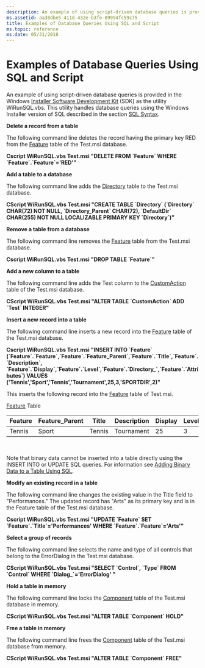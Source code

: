 ```yaml
---
description: An example of using script-driven database queries is provided in the Windows Installer Software Development Kit (SDK) as the utility WiRunSQL.vbs.
ms.assetid: aa38dbe5-411d-432e-b3fe-09994fc59c75
title: Examples of Database Queries Using SQL and Script
ms.topic: reference
ms.date: 05/31/2018
---
```


# Examples of Database Queries Using SQL and Script

An example of using script-driven database queries is provided in the Windows [Installer Software Development Kit](platform-sdk-components-for-windows-installer-developers.md) (SDK) as the utility WiRunSQL.vbs. This utility handles database queries using the Windows Installer version of SQL described in the section [SQL Syntax](sql-syntax.md).

**Delete a record from a table**

The following command line deletes the record having the primary key RED from the [Feature](feature-table.md) table of the Test.msi database.

**Cscript WiRunSQL.vbs Test.msi "DELETE FROM \`Feature\` WHERE \`Feature\`.\`Feature\`='RED'"**

**Add a table to a database**

The following command line adds the [Directory](directory-table.md) table to the Test.msi database.

**CScript WiRunSQL.vbs Test.msi "CREATE TABLE \`Directory\` (\`Directory\` CHAR(72) NOT NULL, \`Directory\_Parent\` CHAR(72), \`DefaultDir\` CHAR(255) NOT NULL LOCALIZABLE PRIMARY KEY \`Directory\`)"**

**Remove a table from a database**

The following command line removes the [Feature](feature-table.md) table from the Test.msi database.

**Cscript WiRunSQL.vbs Test.msi "DROP TABLE \`Feature\`"**

**Add a new column to a table**

The following command line adds the Test column to the [CustomAction](customaction-table.md) table of the Test.msi database.

**CScript WiRunSQL.vbs Test.msi "ALTER TABLE \`CustomAction\` ADD \`Test\` INTEGER"**

**Insert a new record into a table**

The following command line inserts a new record into the [Feature](feature-table.md) table of the Test.msi database.

**Cscript WiRunSQL.vbs Test.msi "INSERT INTO \`Feature\` (\`Feature\`.\`Feature\`,\`Feature\`.\`Feature\_Parent\`,\`Feature\`.\`Title\`,\`Feature\`.\`Description\`, \`Feature\`.\`Display\`,\`Feature\`.\`Level\`,\`Feature\`.\`Directory\_\`,\`Feature\`.\`Attributes\`) VALUES ('Tennis','Sport','Tennis','Tournament',25,3,'SPORTDIR',2)"**

This inserts the following record into the [Feature](feature-table.md) table of Test.msi.

[Feature](feature-table.md) Table



| Feature | Feature\_Parent | Title  | Description | Display | Level | Directory\_ | Attributes |
|---------|-----------------|--------|-------------|---------|-------|-------------|------------|
| Tennis  | Sport           | Tennis | Tournament  | 25      | 3     | SPORTDIR    | 2          |



 

Note that binary data cannot be inserted into a table directly using the INSERT INTO or UPDATE SQL queries. For information see [Adding Binary Data to a Table Using SQL](adding-binary-data-to-a-table-using-sql.md).

**Modify an existing record in a table**

The following command line changes the existing value in the Title field to "Performances." The updated record has "Arts" as its primary key and is in the Feature table of the Test.msi database.

**Cscript WiRunSQL.vbs Test.msi "UPDATE \`Feature\` SET \`Feature\`.\`Title\`='Performances' WHERE \`Feature\`.\`Feature\`='Arts'"**

**Select a group of records**

The following command line selects the name and type of all controls that belong to the ErrorDialog in the Test.msi database.

**CScript WiRunSQL.vbs Test.msi "SELECT \`Control\`, \`Type\` FROM \`Control\` WHERE \`Dialog\_\`='ErrorDialog' "**

**Hold a table in memory**

The following command line locks the [Component](component-table.md) table of the Test.msi database in memory.

**CScript WiRunSQL.vbs Test.msi "ALTER TABLE \`Component\` HOLD"**

**Free a table in memory**

The following command line frees the [Component](component-table.md) table of the Test.msi database from memory.

**CScript WiRunSQL.vbs Test.msi "ALTER TABLE \`Component\` FREE"**

 

 



